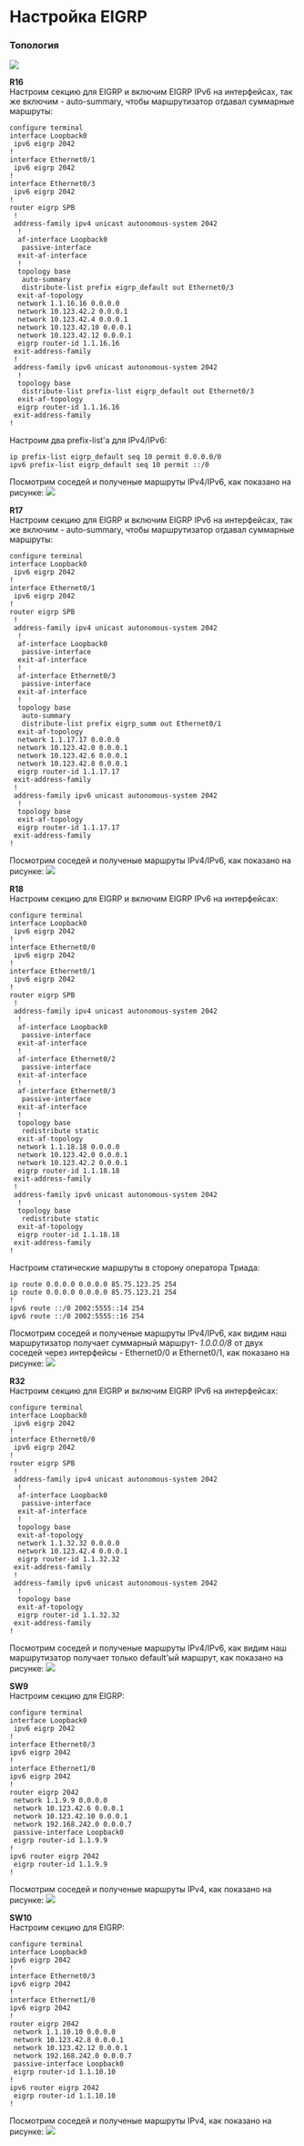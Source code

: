 # Настройка EIGRP

### Топология
![](https://github.com/devops-user/otus/blob/main/homeworks_prof/homework_21/images/eigrp.png)

**R16**  
Настроим секцию для EIGRP и включим EIGRP IPv6 на интерфейсах, так же включим - auto-summary, чтобы маршрутизатор отдавал суммарные маршруты:
```
configure terminal
interface Loopback0 
 ipv6 eigrp 2042 
!
interface Ethernet0/1
 ipv6 eigrp 2042 
!
interface Ethernet0/3
 ipv6 eigrp 2042 
!
router eigrp SPB
 !
 address-family ipv4 unicast autonomous-system 2042
  !
  af-interface Loopback0
   passive-interface
  exit-af-interface
  !
  topology base
   auto-summary
   distribute-list prefix eigrp_default out Ethernet0/3
  exit-af-topology
  network 1.1.16.16 0.0.0.0
  network 10.123.42.2 0.0.0.1
  network 10.123.42.4 0.0.0.1
  network 10.123.42.10 0.0.0.1
  network 10.123.42.12 0.0.0.1
  eigrp router-id 1.1.16.16
 exit-address-family
 !
 address-family ipv6 unicast autonomous-system 2042
  !
  topology base
   distribute-list prefix-list eigrp_default out Ethernet0/3
  exit-af-topology
  eigrp router-id 1.1.16.16
 exit-address-family
!
```
Настроим два prefix-list'a для IPv4/IPv6:
```
ip prefix-list eigrp_default seq 10 permit 0.0.0.0/0
ipv6 prefix-list eigrp_default seq 10 permit ::/0
```

Посмотрим соседей и полученые маршруты IPv4/IPv6, как показано на рисунке:
![](https://github.com/devops-user/otus/blob/main/homeworks_prof/homework_21/images/R16.png)

**R17**  
Настроим секцию для EIGRP и включим EIGRP IPv6 на интерфейсах, так же включим - auto-summary, чтобы маршрутизатор отдавал суммарные маршруты:
```
configure terminal
interface Loopback0
 ipv6 eigrp 2042
!
interface Ethernet0/1
 ipv6 eigrp 2042
!
router eigrp SPB
 !
 address-family ipv4 unicast autonomous-system 2042
  !       
  af-interface Loopback0
   passive-interface
  exit-af-interface
  !
  af-interface Ethernet0/3
   passive-interface
  exit-af-interface
  !
  topology base
   auto-summary
   distribute-list prefix eigrp_summ out Ethernet0/1
  exit-af-topology
  network 1.1.17.17 0.0.0.0
  network 10.123.42.0 0.0.0.1
  network 10.123.42.6 0.0.0.1
  network 10.123.42.8 0.0.0.1
  eigrp router-id 1.1.17.17
 exit-address-family
 !
 address-family ipv6 unicast autonomous-system 2042
  !
  topology base
  exit-af-topology
  eigrp router-id 1.1.17.17
 exit-address-family
!
```
Посмотрим соседей и полученые маршруты IPv4/IPv6, как показано на рисунке:
![](https://github.com/devops-user/otus/blob/main/homeworks_prof/homework_21/images/R17.png)


**R18**  
Настроим секцию для EIGRP и включим EIGRP IPv6 на интерфейсах:
```
configure terminal
interface Loopback0
 ipv6 eigrp 2042
!
interface Ethernet0/0
 ipv6 eigrp 2042
!
interface Ethernet0/1
 ipv6 eigrp 2042
!
router eigrp SPB
 !
 address-family ipv4 unicast autonomous-system 2042
  !
  af-interface Loopback0
   passive-interface
  exit-af-interface
  !
  af-interface Ethernet0/2
   passive-interface
  exit-af-interface
  !
  af-interface Ethernet0/3
   passive-interface
  exit-af-interface
  !
  topology base
   redistribute static
  exit-af-topology
  network 1.1.18.18 0.0.0.0
  network 10.123.42.0 0.0.0.1
  network 10.123.42.2 0.0.0.1
  eigrp router-id 1.1.18.18
 exit-address-family
 !
 address-family ipv6 unicast autonomous-system 2042
  !
  topology base
   redistribute static
  exit-af-topology
  eigrp router-id 1.1.18.18
 exit-address-family
!
```
Настроим статические маршруты в сторону оператора Триада:
```
ip route 0.0.0.0 0.0.0.0 85.75.123.25 254
ip route 0.0.0.0 0.0.0.0 85.75.123.21 254
!
ipv6 route ::/0 2002:5555::14 254
ipv6 route ::/0 2002:5555::16 254
```

Посмотрим соседей и полученые маршруты IPv4/IPv6, как видим наш маршрутизатор получает суммарный маршрут- *1.0.0.0/8* от двух соседей через интерфейсы - Ethernet0/0 и Ethernet0/1, как показано на рисунке:
![](https://github.com/devops-user/otus/blob/main/homeworks_prof/homework_21/images/R18.png)

**R32**  
Настроим секцию для EIGRP и включим EIGRP IPv6 на интерфейсах:
```
configure terminal
interface Loopback0
 ipv6 eigrp 2042
!
interface Ethernet0/0
 ipv6 eigrp 2042
!
router eigrp SPB
 !
 address-family ipv4 unicast autonomous-system 2042
  !       
  af-interface Loopback0
   passive-interface
  exit-af-interface
  !
  topology base
  exit-af-topology
  network 1.1.32.32 0.0.0.0
  network 10.123.42.4 0.0.0.1
  eigrp router-id 1.1.32.32
 exit-address-family
 !
 address-family ipv6 unicast autonomous-system 2042
  !
  topology base
  exit-af-topology
  eigrp router-id 1.1.32.32
 exit-address-family
!
```
Посмотрим соседей и полученые маршруты IPv4/IPv6, как видим наш маршрутизатор получает только default'ый маршрут, как показано на рисунке:
![](https://github.com/devops-user/otus/blob/main/homeworks_prof/homework_21/images/R32.png)

**SW9**  
Настроим секцию для EIGRP:
```
configure terminal
interface Loopback0
 ipv6 eigrp 2042
!
interface Ethernet0/3
ipv6 eigrp 2042
!
interface Ethernet1/0
ipv6 eigrp 2042
!
router eigrp 2042
 network 1.1.9.9 0.0.0.0
 network 10.123.42.6 0.0.0.1
 network 10.123.42.10 0.0.0.1
 network 192.168.242.0 0.0.0.7
 passive-interface Loopback0
 eigrp router-id 1.1.9.9
!
ipv6 router eigrp 2042
 eigrp router-id 1.1.9.9
!
```
Посмотрим соседей и полученые маршруты IPv4, как показано на рисунке:
![](https://github.com/devops-user/otus/blob/main/homeworks_prof/homework_21/images/SW9.png)

**SW10**  
Настроим секцию для EIGRP:
```
configure terminal
interface Loopback0
ipv6 eigrp 2042
!
interface Ethernet0/3
ipv6 eigrp 2042
!
interface Ethernet1/0
ipv6 eigrp 2042
!
router eigrp 2042
 network 1.1.10.10 0.0.0.0
 network 10.123.42.8 0.0.0.1
 network 10.123.42.12 0.0.0.1
 network 192.168.242.0 0.0.0.7
 passive-interface Loopback0
 eigrp router-id 1.1.10.10
!
ipv6 router eigrp 2042
 eigrp router-id 1.1.10.10
!
```
Посмотрим соседей и полученые маршруты IPv4, как показано на рисунке:
![](https://github.com/devops-user/otus/blob/main/homeworks_prof/homework_21/images/SW10.png)
